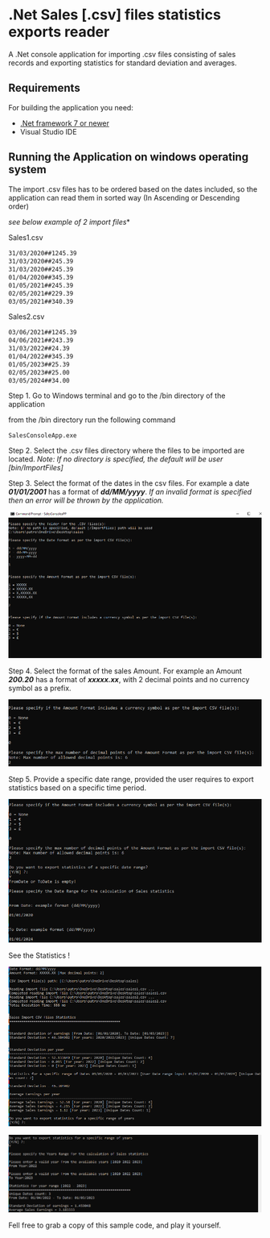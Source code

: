 

# .Net Sales [.csv] files statistics exports reader

A .Net console application for importing .csv files consisting of sales records and exporting statistics for standard deviation and averages.

## Requirements

For building the application you need:

- [.Net framework 7 or newer](https://dotnet.microsoft.com/en-us/download/dotnet/7.0)
- Visual Studio IDE

## Running the Application on windows operating system

The import .csv files has to be ordered based on the dates included, so the application can read them in sorted way (In Ascending or Descending order)

*see below example of 2 import files**

Sales1.csv

    31/03/2020##1245.39 
    31/03/2020##245.39 
    31/03/2020##245.39   
    01/04/2020##345.39 
    01/05/2021##245.39 
    02/05/2021##229.39   
    03/05/2021##340.39

Sales2.csv

    03/06/2021##1245.39
    04/06/2021##243.39
    31/03/2022##24.39
    01/04/2022##345.39
    01/05/2023##25.39
    02/05/2023##25.00
    03/05/2024##34.00

Step 1. Go to Windows terminal and go to the /bin directory of the application

from the /bin directory run the following command

    SalesConsoleApp.exe

Step 2. Select the .csv files directory where the files to be imported are located. 
*Note: If no directory is specified, the default will be user [bin/ImportFiles]*

Step 3.  Select the format of the dates in the csv files. 
For example a date ***01/01/2001*** has a format of ***dd/MM/yyyy***. 
*If an invalid format is specified then an error will be thrown by the application.*

![enter image description here](/images/Capture1.PNG)

Step 4. Select the format of the sales Amount. 
For example an Amount ***200.20*** has a format of ***xxxxx.xx***, with 2 decimal points and no currency symbol as a prefix.

![enter image description here](/images/Capture2.PNG)

Step 5. Provide a specific date range, provided the user requires to export statistics based on a specific time period.

![enter image description here](/images/Capture3.PNG)

See the Statistics !

![enter image description here](/images/Capture4.PNG)

![enter image description here](/images/Capture5.PNG)

Fell free to grab a copy of this sample code, and play it yourself.
